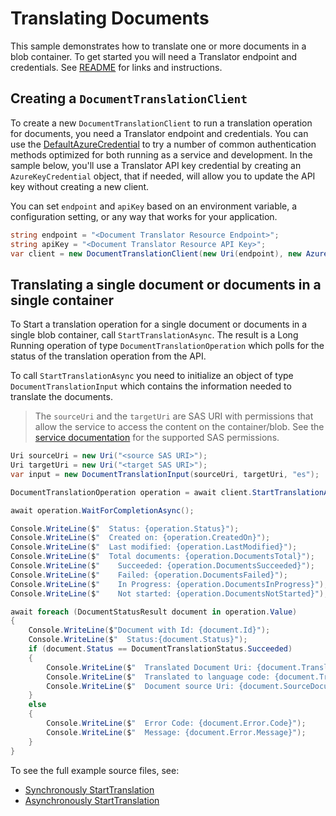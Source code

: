 # Translating Documents
This sample demonstrates how to translate one or more documents in a blob container. To get started you will need a Translator endpoint and credentials.  See [README][README] for links and instructions.

## Creating a `DocumentTranslationClient`

To create a new `DocumentTranslationClient` to run a translation operation for documents, you need a Translator endpoint and credentials. You can use the [DefaultAzureCredential][DefaultAzureCredential] to try a number of common authentication methods optimized for both running as a service and development. In the sample below, you'll use a Translator API key credential by creating an `AzureKeyCredential` object, that if needed, will allow you to update the API key without creating a new client.

You can set `endpoint` and `apiKey` based on an environment variable, a configuration setting, or any way that works for your application.

```C# Snippet:CreateDocumentTranslationClient
string endpoint = "<Document Translator Resource Endpoint>";
string apiKey = "<Document Translator Resource API Key>";
var client = new DocumentTranslationClient(new Uri(endpoint), new AzureKeyCredential(apiKey));
```

## Translating a single document or documents in a single container

To Start a translation operation for a single document or documents in a single blob container, call `StartTranslationAsync`. The result is a Long Running operation of type `DocumentTranslationOperation` which polls for the status of the translation operation from the API.

To call `StartTranslationAsync` you need to initialize an object of type `DocumentTranslationInput` which contains the information needed to translate the documents.

> The `sourceUri` and the `targetUri` are SAS URI with permissions that allow the service to access the content on the container/blob.
See the [service documentation][Sas_token_permissions] for the supported SAS permissions.

```C# Snippet:StartTranslationAsync
Uri sourceUri = new Uri("<source SAS URI>");
Uri targetUri = new Uri("<target SAS URI>");
var input = new DocumentTranslationInput(sourceUri, targetUri, "es");

DocumentTranslationOperation operation = await client.StartTranslationAsync(input);

await operation.WaitForCompletionAsync();

Console.WriteLine($"  Status: {operation.Status}");
Console.WriteLine($"  Created on: {operation.CreatedOn}");
Console.WriteLine($"  Last modified: {operation.LastModified}");
Console.WriteLine($"  Total documents: {operation.DocumentsTotal}");
Console.WriteLine($"    Succeeded: {operation.DocumentsSucceeded}");
Console.WriteLine($"    Failed: {operation.DocumentsFailed}");
Console.WriteLine($"    In Progress: {operation.DocumentsInProgress}");
Console.WriteLine($"    Not started: {operation.DocumentsNotStarted}");

await foreach (DocumentStatusResult document in operation.Value)
{
    Console.WriteLine($"Document with Id: {document.Id}");
    Console.WriteLine($"  Status:{document.Status}");
    if (document.Status == DocumentTranslationStatus.Succeeded)
    {
        Console.WriteLine($"  Translated Document Uri: {document.TranslatedDocumentUri}");
        Console.WriteLine($"  Translated to language code: {document.TranslatedToLanguageCode}.");
        Console.WriteLine($"  Document source Uri: {document.SourceDocumentUri}");
    }
    else
    {
        Console.WriteLine($"  Error Code: {document.Error.Code}");
        Console.WriteLine($"  Message: {document.Error.Message}");
    }
}
```

To see the full example source files, see:

* [Synchronously StartTranslation ](https://github.com/Azure/azure-sdk-for-net/blob/main/sdk/translation/Azure.AI.Translation.Document/tests/samples/Sample_StartTranslation.cs)
* [Asynchronously StartTranslation ](https://github.com/Azure/azure-sdk-for-net/blob/main/sdk/translation/Azure.AI.Translation.Document/tests/samples/Sample_StartTranslationAsync.cs)

[Sas_token_permissions]: https://aka.ms/azsdk/documenttranslation/sas-permissions
[DefaultAzureCredential]: https://github.com/Azure/azure-sdk-for-net/blob/main/sdk/identity/Azure.Identity/README.md
[README]: https://github.com/Azure/azure-sdk-for-net/blob/main/sdk/translation/Azure.AI.Translation.Document/README.md